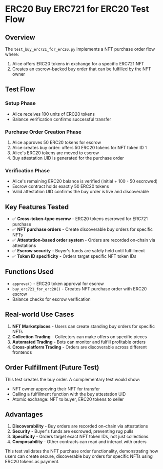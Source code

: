 # ERC20 Buy ERC721 for ERC20 Test Flow

## Overview

The `test_buy_erc721_for_erc20.py` implements a NFT purchase order flow where:

1. Alice offers ERC20 tokens in exchange for a specific ERC721 NFT
2. Creates an escrow-backed buy order that can be fulfilled by the NFT owner

## Test Flow

### Setup Phase

- Alice receives 100 units of ERC20 tokens
- Balance verification confirms successful transfer

### Purchase Order Creation Phase

1. Alice approves 50 ERC20 tokens for escrow
2. Alice creates buy order: offers 50 ERC20 tokens for NFT token ID 1
3. Alice's ERC20 tokens are moved to escrow
4. Buy attestation UID is generated for the purchase order

### Verification Phase

- Alice's remaining ERC20 balance is verified (initial + 100 - 50 escrowed)
- Escrow contract holds exactly 50 ERC20 tokens
- Valid attestation UID confirms the buy order is live and discoverable

## Key Features Tested

- ✅ **Cross-token-type escrow** - ERC20 tokens escrowed for ERC721 purchase
- ✅ **NFT purchase orders** - Create discoverable buy orders for specific NFTs
- ✅ **Attestation-based order system** - Orders are recorded on-chain via attestations
- ✅ **Escrow security** - Buyer's funds are safely held until fulfillment
- ✅ **Token ID specificity** - Orders target specific NFT token IDs

## Functions Used

- `approve()` - ERC20 token approval for escrow
- `buy_erc721_for_erc20()` - Creates NFT purchase order with ERC20 escrow
- Balance checks for escrow verification

## Real-world Use Cases

1. **NFT Marketplaces** - Users can create standing buy orders for specific NFTs
2. **Collection Trading** - Collectors can make offers on specific pieces
3. **Automated Trading** - Bots can monitor and fulfill profitable orders
4. **Cross-platform Trading** - Orders are discoverable across different frontends

## Order Fulfillment (Future Test)

This test creates the buy order. A complementary test would show:

- NFT owner approving their NFT for transfer
- Calling a fulfillment function with the buy attestation UID
- Atomic exchange: NFT to buyer, ERC20 tokens to seller

## Advantages

1. **Discoverability** - Buy orders are recorded on-chain via attestations
2. **Security** - Buyer's funds are escrowed, preventing rug pulls
3. **Specificity** - Orders target exact NFT token IDs, not just collections
4. **Composability** - Other contracts can read and interact with orders

This test validates the NFT purchase order functionality, demonstrating how users can create secure, discoverable buy orders for specific NFTs using ERC20 tokens as payment.
